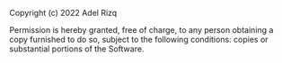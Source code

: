 Copyright (c) 2022 Adel Rizq

Permission is hereby granted, free of charge, to any person obtaining a copy
furnished to do so, subject to the following conditions:
copies or substantial portions of the Software.
